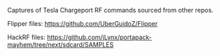 Captures of Tesla Chargeport RF commands sourced from other repos.

Flipper files: https://github.com/UberGuidoZ/Flipper

HackRF files: https://github.com/jLynx/portapack-mayhem/tree/next/sdcard/SAMPLES